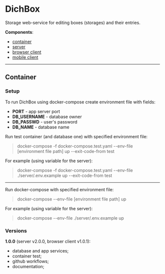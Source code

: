 # DichBox

Storage web-service for editing boxes (storages) and their entries.

**Components**:
  + [container](#container)
  + [server](https://github.com/Andrew1407/DichBox/tree/main/server)
  + [browser client](https://github.com/Andrew1407/DichBox/tree/main/client)
  + [mobile client](https://github.com/Andrew1407/DichBoxMobile)

---

## Container

### Setup

To run DichBox using docker-compose create environment file with fields:
  + **PORT** - app server port
  + **DB_USERNAME** - database owner
  + **DB_PASSWD** - user's password
  + **DB_NAME** - database name

Run test container (and database one) with specified environment file:
> docker-compose -f docker-compose.test.yaml --env-file [environment file path] up --exit-code-from test

For example (using variable for the server):
> docker-compose -f docker-compose.test.yaml --env-file ./server/.env.example up --exit-code-from test

---

Run docker-compose with specified environment file:
> docker-compose --env-file [environment file path] up

For example (using variable for the server):
> docker-compose --env-file ./server/.env.example up

### Versions

**1.0.0** (server v2.0.0, browser client v1.0.1):
  + database and app services;
  + container test;
  + github workflows;
  + documentation;
